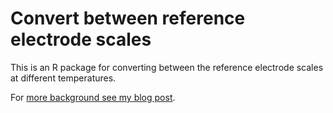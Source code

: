 # Convert between reference electrode scales

This is an R package for converting between the reference electrode scales
at different temperatures.

For [more background see my blog post](https://chepec.se/2016/11/24/reference-electrodes/).


